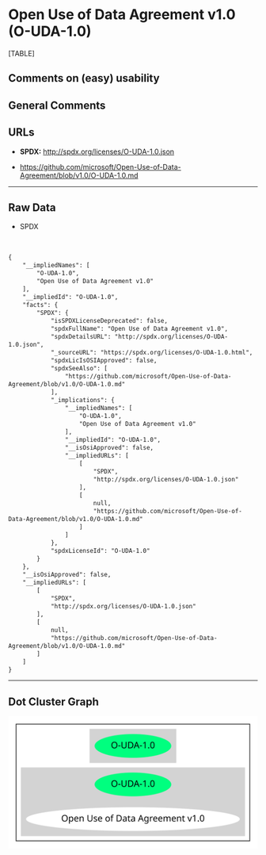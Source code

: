 Open Use of Data Agreement v1.0 (O-UDA-1.0)
===========================================

[TABLE]

Comments on (easy) usability
----------------------------

General Comments
----------------

URLs
----

-   **SPDX:** http://spdx.org/licenses/O-UDA-1.0.json

-   https://github.com/microsoft/Open-Use-of-Data-Agreement/blob/v1.0/O-UDA-1.0.md

------------------------------------------------------------------------

Raw Data
--------

-   SPDX

&nbsp;

    {
        "__impliedNames": [
            "O-UDA-1.0",
            "Open Use of Data Agreement v1.0"
        ],
        "__impliedId": "O-UDA-1.0",
        "facts": {
            "SPDX": {
                "isSPDXLicenseDeprecated": false,
                "spdxFullName": "Open Use of Data Agreement v1.0",
                "spdxDetailsURL": "http://spdx.org/licenses/O-UDA-1.0.json",
                "_sourceURL": "https://spdx.org/licenses/O-UDA-1.0.html",
                "spdxLicIsOSIApproved": false,
                "spdxSeeAlso": [
                    "https://github.com/microsoft/Open-Use-of-Data-Agreement/blob/v1.0/O-UDA-1.0.md"
                ],
                "_implications": {
                    "__impliedNames": [
                        "O-UDA-1.0",
                        "Open Use of Data Agreement v1.0"
                    ],
                    "__impliedId": "O-UDA-1.0",
                    "__isOsiApproved": false,
                    "__impliedURLs": [
                        [
                            "SPDX",
                            "http://spdx.org/licenses/O-UDA-1.0.json"
                        ],
                        [
                            null,
                            "https://github.com/microsoft/Open-Use-of-Data-Agreement/blob/v1.0/O-UDA-1.0.md"
                        ]
                    ]
                },
                "spdxLicenseId": "O-UDA-1.0"
            }
        },
        "__isOsiApproved": false,
        "__impliedURLs": [
            [
                "SPDX",
                "http://spdx.org/licenses/O-UDA-1.0.json"
            ],
            [
                null,
                "https://github.com/microsoft/Open-Use-of-Data-Agreement/blob/v1.0/O-UDA-1.0.md"
            ]
        ]
    }

------------------------------------------------------------------------

Dot Cluster Graph
-----------------

![](../dot/O-UDA-1.0.svg "dot")